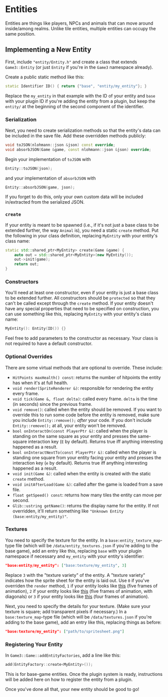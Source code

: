 # Entities

Entities are things like players, NPCs and animals that can move around inside/among realms. Unlike tile entities, multiple entities can occupy the same position.

## Implementing a New Entity

First, include `"entity/Entity.h"` and create a class that extends `Game3::Entity` (or just `Entity` if you're in the `Game3` namespace already).

Create a public static method like this:
```c++
static Identifier ID() { return {"base", "entity/my_entity"}; }
```
Replace the `my_entity` in that example with the ID of your entity and `base` with your plugin ID if you're adding the entity from a plugin, but keep the `entity/` at the beginning of the second component of the identifier.

### Serialization

Next, you need to create serialization methods so that the entity's data can be included in the save file. Add these overridden methods publicly:
```c++
void toJSON(nlohmann::json &json) const override;
void absorbJSON(Game &game, const nlohmann::json &json) override;
```
Begin your implementation of `toJSON` with
```c++
Entity::toJSON(json);
```
and your implementation of `absorbJSON` with
```c++
Entity::absorbJSON(game, json);
```
If you forget to do this, only your own custom data will be included in/extracted from the serialized JSON.

### `create`

If your entity is meant to be spawned (i.e., if it's not just a base class to be extended further, the way `Animal` is), you need a static `create` method. Put the following in your class definition, replacing `MyEntity` with your entity's class name:
```c++
static std::shared_ptr<MyEntity> create(Game &game) {
	auto out = std::shared_ptr<MyEntity>(new MyEntity());
	out->init(game);
	return out;
}
```

### Constructors

You'll need at least one constructor, even if your entity is just a base class to be extended further. All constructors should be `protected` so that they can't be called except through the `create` method. If your entity doesn't have any special properties that need to be specified on construction, you can use something like this, replacing `MyEntity` with your entity's class name:
```c++
MyEntity(): Entity(ID()) {}
```
Feel free to add parameters to the constructor as necessary. Your class is not required to have a default constructor.

### Optional Overrides

There are some virtual methods that are optional to override. These include:
- `HitPoints maxHealth() const`: returns the number of hitpoints the entity has when it's at full health.
- `void render(SpriteRenderer &)`: responsible for rendering the entity every frame.
- `void tick(Game &, float delta)`: called every frame. `delta` is the time (in seconds) since the previous frame.
- `void remove()`: called when the entity should be removed. If you want to override this to run some code before the entity is removed, make sure you include `Entity::remove();` *after* your code. If you don't include `Entity::remove();` at all, your entity won't be removed.
- `bool onInteractOn(const PlayerPtr &)`: called when the player is standing on the same square as your entity and presses the same-square interaction key (`E` by default). Returns true iff anything interesting happened as a result.
- `bool onInteractNextTo(const PlayerPtr &)`: called when the player is standing one square from your entity facing your entity and presses the interaction key (`e` by default). Returns true iff anything interesting happened as a result.
- `void init(Game &)`: called when the entity is created with the static `create` method.
- `void initAfterLoad(Game &)`: called after the game is loaded from a save file.
- `float getSpeed() const`: returns how many tiles the entity can move per second.
- `Glib::ustring getName()`: returns the display name for the entity. If not overridden, it'll return something like `"Unknown Entity (base:entity/my_entity)"`.

### Textures

You need to specify the texture for the entity. In a `base:entity_texture_map`-type file (which will be `/data/entity_textures.json` if you're adding to the base game), add an entry like this, replacing `base` with your plugin namespace if necessary and `my_entity` with your entity's identifier:
```json
"base:entity/my_entity": ["base:texture/my_entity", 3]
```
Replace `3` with the "texture variety" of the entity. A "texture variety" indicates how the sprite sheet for the entity is laid out.
Use `0` if you've overriden the `render` method, `1` if your entity looks like [this](https://github.com/heimskr/game3/blob/master/resources/characters/champions/Gangblanc.png?raw=true) (five frames of animation), `2` if your entity looks like [this](https://github.com/heimskr/game3/blob/master/resources/characters/blacksmith.png?raw=true) (five frames of animation, with diagonals) or `3` if your entity looks like [this](https://github.com/heimskr/game3/blob/master/resources/animals/chicken.png?raw=true) (four frames of animation).

Next, you need to specify the details for your texture. (Make sure your texture is square; add transparent pixels if necessary.) In a `base:texture_map`-type file (which will be `/data/textures.json` if you're adding to the base game), add an entry like this, replacing things as before:
```json
"base:texture/my_entity": ["path/to/spritesheet.png"]
```

### Registering Your Entity

<!-- TODO: after the plugin system is implemented, add instructions for plugins -->
In `Game3::Game::addEntityFactories`, add a line like this:
```c++
add(EntityFactory::create<MyEntity>());
```
This is for base-game entities. Once the plugin system is ready, instructions will be added here on how to register the entity from a plugin.

Once you've done all that, your new entity should be good to go!
